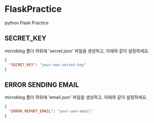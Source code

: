 # FlaskPractice
python Flask Practice

## SECRET_KEY
microblog 폴더 하위에 'secret.json' 파일을 생성하고, 아래와 같이 설정하세요.
```json
{
  "SECRET_KEY": "your-own-secret-key"
}
```

## ERROR SENDING EMAIL
microblog 폴더 하위에 'email.json' 파일을 생성하고, 아래와 같이 설정하세요.
```json
{
  "ERROR_REPORT_EMAIL": "your-own-email"
}
```

